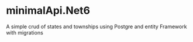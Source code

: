 # minimalApi.Net6
A simple crud of states and townships using Postgre and entity Framework with migrations
